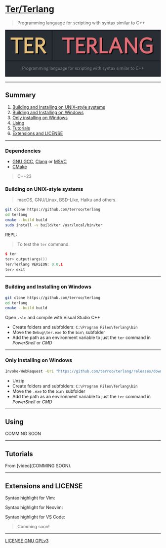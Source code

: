 
# [Ter/Terlang](./README.md)
> Programming language for scripting with syntax similar to C++

![Ter/Terlang](./logo-ter-terlang.png) 

---

## Summary
1. [Building and Installing on UNIX-style systems](#building-on-unix-style-systems)
2. [Building and Installing on Windows](#building-and-installing-on-windows)
3. [Only installing on Windows](#only-installing-on-windows)
4. [Using](#using)
5. [Tutorials](#tutorials)
6. [Extensions and LICENSE](#extensions-and-license)

---

### Dependencies
+ [GNU GCC](https://gcc.gnu.org/), [Clang](https://clang.llvm.org/) or [MSVC](https://learn.microsoft.com/en-us/cpp/?view=msvc-170)
+ [CMake](https://cmake.org/)
> C++23

### Building on UNIX-style systems
> macOS, GNU/Linux, BSD-Like, Haiku and others.

```bash
git clone https://github.com/terroo/terlang
cd terlang
cmake --build build
sudo install -v build/ter /usr/local/bin/ter
```

REPL:
> To test the `ter` command.
```cpp
$ ter
ter> output(args())
Ter/Terlang VERSION: 0.0.1
ter> exit
```

---

### Building and Installing on Windows
```bash
git clone https://github.com/terroo/terlang
cd terlang
cmake --build build
```
Open `.sln` and compile with Visual Studio C++

+ Create folders and subfolders: `C:\Program Files\Terlang\bin`
+ Move the `Debug\ter.exe` to the `bin\` subfolder
+ Add the path as an environment variable to just the `ter` command in *PowerShell* or *CMD*

---

### Only installing on Windows
```bash
Invoke-WebRequest -Uri "https://github.com/terroo/terlang/releases/download/0.0.1/terlang-win.zip"
```
+ Unzip
+ Create folders and subfolders: `C:\Program Files\Terlang\bin`
+ Move the `.exe` to the `bin\` subfolder
+ Add the path as an environment variable to just the `ter` command in *PowerShell* or *CMD*

---

## Using
COMMING SOON

---

## Tutorials
From [video](COMMING SOON).

---

## Extensions and LICENSE
Syntax highlight for Vim:

Syntax highlight for Neovim:

Syntax highlight for VS Code:
> Comming soon!

---

[LICENSE GNU GPLv3](./LICENSE)
